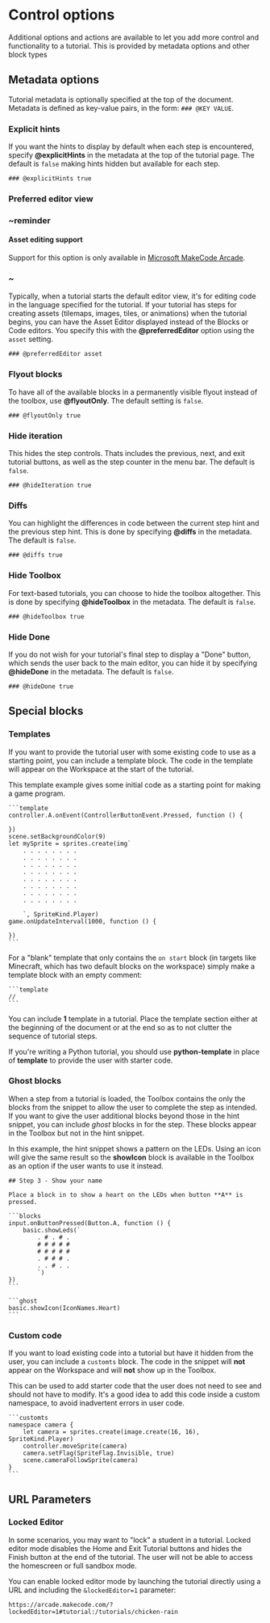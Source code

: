 # Control options

Additional options and actions are available to let you add more control and functionality to a tutorial. This is provided by metadata options and other block types

## Metadata options

Tutorial metadata is optionally specified at the top of the document. Metadata is defined as key-value pairs, in the form: ``### @KEY VALUE``.

### Explicit hints

If you want the hints to display by default when each step is encountered, specify **@explicitHints** in the metadata at the top of the tutorial page. The default is ``false`` making hints hidden but available for each step.

```
### @explicitHints true
```

### Preferred editor view

### ~reminder

#### Asset editing support

Support for this option is only available in [Microsoft MakeCode Arcade](https://arcade.makecode.com).

### ~

Typically, when a tutorial starts the default editor view, it's for editing code in the language specified for the tutorial. If your tutorial has steps for creating assets (tilemaps, images, tiles, or animations) when the tutorial begins, you can have the Asset Editor displayed instead of the Blocks or Code editors. You specify this with the **@preferredEditor** option using the ``asset`` setting.

```
### @preferredEditor asset
```

### Flyout blocks

To have all of the available blocks in a permanently visible flyout instead of the toolbox, use **@flyoutOnly**. The default setting is ``false``.

```
### @flyoutOnly true
```

### Hide iteration

This hides the step controls. Thats includes the previous, next, and exit tutorial buttons, as well as the step counter in the menu bar. The default is ``false``.

```
### @hideIteration true
```

### Diffs

You can highlight the differences in code between the current step hint and the previous step hint. This is done by specifying **@diffs** in the metadata. The default is ``false``.

```
### @diffs true
```

### Hide Toolbox

For text-based tutorials, you can choose to hide the toolbox altogether. This is done by specifying **@hideToolbox** in the metadata. The default is ``false``.

```
### @hideToolbox true
```

### Hide Done

If you do not wish for your tutorial's final step to display a "Done" button, which sends the user back to the main editor, you can hide it by specifying **@hideDone** in the metadata. The default is ``false``.

```
### @hideDone true
```

## Special blocks

### Templates

If you want to provide the tutorial user with some existing code to use as a starting point, you can include a template block. The code in the template will appear on the Workspace at the start of the tutorial.

This template example gives some initial code as a starting point for making a game program.

````
```template
controller.A.onEvent(ControllerButtonEvent.Pressed, function () {

})
scene.setBackgroundColor(9)
let mySprite = sprites.create(img`
    . . . . . . . .
    . . . . . . . .
    . . . . . . . .
    . . . . . . . .
    . . . . . . . .
    . . . . . . . .
    . . . . . . . .
    . . . . . . . .

    `, SpriteKind.Player)
game.onUpdateInterval(1000, function () {

})
```
````

For a "blank" template that only contains the `on start` block (in targets like Minecraft, which has two default blocks on the workspace) simply make a template block with an empty comment:

````
```template
//
```
````

You can include **1** template in a tutorial. Place the template section either at the beginning of the document or at the end so as to not clutter the sequence of tutorial steps.

If you're writing a Python tutorial, you should use **python-template** in place of **template** to provide the user with starter code.

### Ghost blocks

When a step from a tutorial is loaded, the Toolbox contains the only the blocks from the snippet to allow the user to complete the step as intended. If you want to give the user additional blocks beyond those in the hint snippet, you can include _ghost_ blocks in for the step. These blocks appear in the Toolbox but not in the hint snippet.

In this example, the hint snippet shows a pattern on the LEDs. Using an icon will give the same result so the **showIcon** block is available in the Toolbox as an option if the user wants to use it instead.

````
## Step 3 - Show your name

Place a block in to show a heart on the LEDs when button **A** is pressed.

```blocks
input.onButtonPressed(Button.A, function () {
    basic.showLeds(`
        . # . # .
        # # # # #
        # # # # #
        . # # # .
        . . # . .
        `)
})
```

```ghost
basic.showIcon(IconNames.Heart)
```
````

### Custom code

If you want to load existing code into a tutorial but have it hidden from the user, you can include a `customts` block. The code in the snippet will **not** appear on the Workspace and will **not** show up in the Toolbox.

This can be used to add starter code that the user does not need to see and should not have to modify. It's a good idea to add this code inside a custom namespace, to avoid inadvertent errors in user code.

````
```customts
namespace camera {
    let camera = sprites.create(image.create(16, 16), SpriteKind.Player)
    controller.moveSprite(camera)
    camera.setFlag(SpriteFlag.Invisible, true)
    scene.cameraFollowSprite(camera)
}
```
````

## URL Parameters

### Locked Editor

In some scenarios, you may want to "lock" a student in a tutorial. Locked editor mode disables the Home and Exit Tutorial buttons and hides the Finish button at the end of the tutorial. The user will not be able to access the homescreen or full sandbox mode.

You can enable locked editor mode by launching the tutorial directly using a URL and including the `&lockedEditor=1` parameter:

`https://arcade.makecode.com/?lockedEditor=1#tutorial:/tutorials/chicken-rain`
